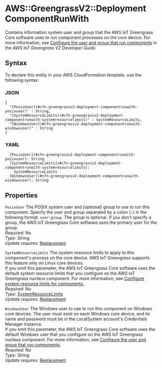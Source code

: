 # AWS::GreengrassV2::Deployment ComponentRunWith<a name="aws-properties-greengrassv2-deployment-componentrunwith"></a>

Contains information system user and group that the AWS IoT Greengrass Core software uses to run component processes on the core device\. For more information, see [Configure the user and group that run components](https://docs.aws.amazon.com/greengrass/v2/developerguide/configure-greengrass-core-v2.html#configure-component-user) in the _AWS IoT Greengrass V2 Developer Guide_\.

## Syntax<a name="aws-properties-greengrassv2-deployment-componentrunwith-syntax"></a>

To declare this entity in your AWS CloudFormation template, use the following syntax:

### JSON<a name="aws-properties-greengrassv2-deployment-componentrunwith-syntax.json"></a>

```
{
  "[PosixUser](#cfn-greengrassv2-deployment-componentrunwith-posixuser)" : String,
  "[SystemResourceLimits](#cfn-greengrassv2-deployment-componentrunwith-systemresourcelimits)" : SystemResourceLimits,
  "[WindowsUser](#cfn-greengrassv2-deployment-componentrunwith-windowsuser)" : String
}
```

### YAML<a name="aws-properties-greengrassv2-deployment-componentrunwith-syntax.yaml"></a>

```
  [PosixUser](#cfn-greengrassv2-deployment-componentrunwith-posixuser): String
  [SystemResourceLimits](#cfn-greengrassv2-deployment-componentrunwith-systemresourcelimits):
    SystemResourceLimits
  [WindowsUser](#cfn-greengrassv2-deployment-componentrunwith-windowsuser): String
```

## Properties<a name="aws-properties-greengrassv2-deployment-componentrunwith-properties"></a>

`PosixUser` <a name="cfn-greengrassv2-deployment-componentrunwith-posixuser"></a>
The POSIX system user and \(optional\) group to use to run this component\. Specify the user and group separated by a colon \(`:`\) in the following format: `user:group`\. The group is optional\. If you don't specify a group, the AWS IoT Greengrass Core software uses the primary user for the group\.  
_Required_: No  
_Type_: String  
_Update requires_: [Replacement](https://docs.aws.amazon.com/AWSCloudFormation/latest/UserGuide/using-cfn-updating-stacks-update-behaviors.html#update-replacement)

`SystemResourceLimits` <a name="cfn-greengrassv2-deployment-componentrunwith-systemresourcelimits"></a>
The system resource limits to apply to this component's process on the core device\. AWS IoT Greengrass supports this feature only on Linux core devices\.  
If you omit this parameter, the AWS IoT Greengrass Core software uses the default system resource limits that you configure on the AWS IoT Greengrass nucleus component\. For more information, see [ Configure system resource limits for components ](https://docs.aws.amazon.com/greengrass/v2/developerguide/configure-greengrass-core-v2.html#configure-component-system-resource-limits)\.  
_Required_: No  
_Type_: [SystemResourceLimits](aws-properties-greengrassv2-deployment-systemresourcelimits.md)  
_Update requires_: [Replacement](https://docs.aws.amazon.com/AWSCloudFormation/latest/UserGuide/using-cfn-updating-stacks-update-behaviors.html#update-replacement)

`WindowsUser` <a name="cfn-greengrassv2-deployment-componentrunwith-windowsuser"></a>
The Windows user to use to run this component on Windows core devices\. The user must exist on each Windows core device, and its name and password must be in the LocalSystem account's Credentials Manager instance\.  
If you omit this parameter, the AWS IoT Greengrass Core software uses the default Windows user that you configure on the AWS IoT Greengrass nucleus component\. For more information, see [Configure the user and group that run components](https://docs.aws.amazon.com/greengrass/v2/developerguide/configure-greengrass-core-v2.html#configure-component-user)\.  
_Required_: No  
_Type_: String  
_Update requires_: [Replacement](https://docs.aws.amazon.com/AWSCloudFormation/latest/UserGuide/using-cfn-updating-stacks-update-behaviors.html#update-replacement)
